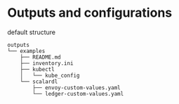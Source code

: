 # Outputs and configurations

default structure

```
outputs
└── examples
    ├── README.md
    ├── inventory.ini
    ├── kubectl
    │   └── kube_config
    └── scalardl
        ├── envoy-custom-values.yaml
        └── ledger-custom-values.yaml
```
